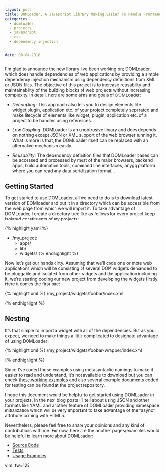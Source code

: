 ```yaml
---
layout: post
title: DOMLoader, A Javascript Library Making Easier To Handle Frontend Dependencies of Web Apps
categories:
  - domloader
  - projects
  - javascript
  - css
  - dependency injection


date: 08-08-2010
---
```

I'm glad to announce the new library I've been working on; DOMLoader, which does handle dependencies of web applications by
providing a simple dependency injection mechanism using dependency definitions from XML or JSON files. The objective of this
project is to increase reusability and maintainability of the building blocks of web projects without increasing
complexity. In detail, here are some aims and goals of DOMLoader; 

* *Decoupling:* This approach also lets you to design elements like widget,plugin, application etc. of your project completely seperated and make lifecycle
  of elements like widget, plugin, application etc. of a project to be handled using references.

* *Low Coupling*: DOMLoader is an unobtrusive library and does depends on nothing except JSON or XML support of the web
  browser running it. What is more is that, the DOMLoader itself can be replaced with an alternative mechanism easily.

* *Reusability:* The dependency definition files that DOMLoader bases can be accessed and processed by most of the major
  browsers, backend apps,  build automation tools, command line interfaces, anygq platform where you can read any data
  serialization format...

## Getting Started

To get started to use DOMLoader, all we need to do is to download latest version of DOMloader and put it in a directory which
can be accessible from the web page from which we will import it. To take advantage of DOMLoader, I create a directory tree
like as follows for every project keep isolated constituents of my projects:
 
{% highlight yaml %}
- /my_project:
    - apps/
    - lib/
    - widgets/
{% endhighlight %}

Now let’s get our hands dirty. Assuming that we’ll code one or more web applications which will be consisting of several DOM
widgets demanded to be pluggable and isolated from other widgets and the application including it, we’re starting coding our
new project from developing the widgets firstly.  Here it comes the first one:

{% highlight xml %}
/my_project/widgets/foobar/index.xml

<widget>
  <dependencies>
    <script src=”foobar.js” />
    <stylesheet src=”foobar.css” />
  </dependencies>
</widget>
{% endhighlight %}

## Import

In the example above, I’ve started defining dependencies by coding a wrapper element named “widget”. Note that, it’s possible
to use “index” and “application” aliases for wrapper elements as well. Then, we put the elements storing source uri’s of the
dependencies in another element named “dependencies”. As you guess, script (you can also use “module” alias instead) and
stylesheet represent javascript and CSS documents respectively. Now let’s code a web page importing this widget:
   
{% highlight html %}
foobar.html

<!DOCTYPE html>
<html>
  <head>
    <script type=”text/javascript” src=”domloader.js”></script>
    <script type=”text/javascript”>
      domloader.load('path/to/my_project/widgets/foobar/index.xml',function(){
        var fb = new FoobarWidget();
        /* … */
      });
    </script>
  </head>
  <body>
  </body>
</html>
{% endhighlight %}

## Nesting

It’s that simple to import a widget with all of the dependencies. But as you expect, we need to make things a little
complicated to designate advantage of using DOMLoader:

{% highlight xml %}
/my_project/widgets/foobar-wrapper/index.xml

<widget>
  <dependencies>
    <script src=”foobar-wrapper.js” />
    <stylesheet src=”themes/default/main.css” />
    <widget src=”../foobar/index.xml” />
  </dependencies>
</widget>
{% endhighlight %}

This example above demonstrates creating a widget wrapping another one, using widget element to import dependencies of
another widget. As you guess, widget is just alias indicating index dependency in the example above, which means, 5. line is
equivelent of this two import examples: 

{% highlight xml %}
<index src=”../foobar/index.xml” />

<application src=”../foobar/index.xml” />
{% endhighlight %}

## Object Dependencies

To demonstrate another type of dependency, object dependencies, we're going to create one more widget named baz:

{% highlight xml %}
/my_project/widgets/baz/index.xml

<widget>
  <dependencies>
    <script src=”baz.js” />
    <object name=”jQuery” src=”http://ajax.googleapis.com/ajax/libs/jquery/1.4/jquery.min.js” />
  </dependencies>
</widget>
{% endhighlight %}

As you’ve noticed, I’ve defined jQuery as an object dependency in the fourth line of the example above. Since it’s possible
to duplicate dependency definition of some commonly used javascript libraries in several index documents being imported in
same web page, we can test whether a library putting its context in a global variable is loaded before or not.  As you
expect, DOMLoader will load jQuery’s source if only global context has not a variable named jQuery.  Besides of basic global
variable testing, property elements make possible to add more specific conditions using regular expressions:

{% highlight xml %}
<object
  name='jQuery'
  src=”http://ajax.googleapis.com/ajax/libs/jquery/1.4/jquery.min.js”>
  <property name='jQuery.fn.jquery’ match=’1.4.[2-9]' />
</object>
{% endhighlight %}

The only thing remaining to be done to complete our example is definition of an application gathering some widgets now, which
doesn’t differ from widget or other index definitions. I guess we’re now ready to get it done;

{% highlight xml %}
/my_project/apps/hello_world/index.xml

<application>
  <dependencies>
    <widget src='../../widgets/foobar-wrapper/index.xml' />
    <widget src='../../widgets/baz/index.xml' />
  </dependencies>
</application>
{% endhighlight %}

And here is the example of importing the application we’ve defined above, almost same as the widget import example:

{% highlight html %}
hello_world.html

<!DOCTYPE html>
<html>
  <head>
    <script type=”text/javascript” src=”domloader.js”></script>
    <script type=”text/javascript”>
      domloader.load('path/to/my_project/apps/hello_world/index.xml',function(){
        var fwb = new FoobarWrapperWidget();
        var baz = new BazWidget();
        /* … */
      });
    </script>
  </head>
  <body>
  </body>
  </html>
{% endhighlight %}

Since I’ve coded these examples using metasyntactic namings to make it easier to read and understand, it’s not available to
download but you can check [these working examples](http://github.com/azer/roka-examples) and also several example documents coded for testing can be found at the
project repository.

I hope this document would be helpful to get started using DOMLoader in your projects. In the next blog posts I’ll tell about
using JSON and other formats like YAML and another feature of DOMLoader providing namespace initialization which will be very
important to take advantage of the “async” attribute coming with HTML5. 

Nevertheless, please feel free to share your opinions and any kind of contributions with me. For now, here are the another
pages/examples would be helpful to learn more about DOMLoader:

* [Source Code](http://github.com/azer/domloader/tree/master/src)
* [Tests](http://github.com/azer/domloader/tree/master/test)
* [Usage Examples](http://github.com/azer/roka-examples)

vim: tw=125
